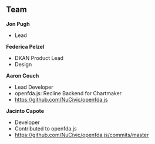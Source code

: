 Team
----

**Jon Pugh**

- Lead

**Federica Pelzel**

- DKAN Product Lead
- Design

**Aaron Couch**

- Lead Developer
- openfda.js: Recline Backend for Chartmaker
- https://github.com/NuCivic/openfda.js

**Jacinto Capote**
- Developer
- Contributed to openfda.js
- https://github.com/NuCivic/openfda.js/commits/master

